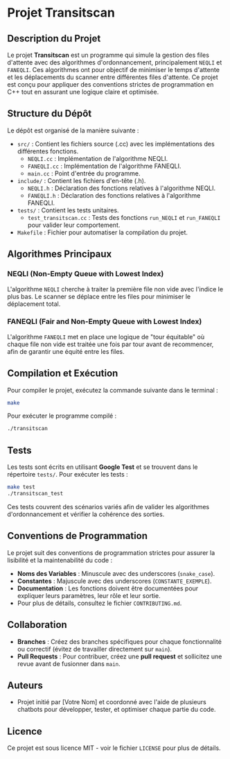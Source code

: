 # Projet Transitscan

## Description du Projet
Le projet **Transitscan** est un programme qui simule la gestion des files d'attente avec des algorithmes d'ordonnancement, principalement `NEQLI` et `FANEQLI`. Ces algorithmes ont pour objectif de minimiser le temps d'attente et les déplacements du scanner entre différentes files d'attente. Ce projet est conçu pour appliquer des conventions strictes de programmation en C++ tout en assurant une logique claire et optimisée.

## Structure du Dépôt
Le dépôt est organisé de la manière suivante :

- `src/` : Contient les fichiers source (.cc) avec les implémentations des différentes fonctions.
  - `NEQLI.cc` : Implémentation de l'algorithme NEQLI.
  - `FANEQLI.cc` : Implémentation de l'algorithme FANEQLI.
  - `main.cc` : Point d'entrée du programme.
- `include/` : Contient les fichiers d'en-tête (.h).
  - `NEQLI.h` : Déclaration des fonctions relatives à l'algorithme NEQLI.
  - `FANEQLI.h` : Déclaration des fonctions relatives à l'algorithme FANEQLI.
- `tests/` : Contient les tests unitaires.
  - `test_transitscan.cc` : Tests des fonctions `run_NEQLI` et `run_FANEQLI` pour valider leur comportement.
- `Makefile` : Fichier pour automatiser la compilation du projet.

## Algorithmes Principaux
### NEQLI (Non-Empty Queue with Lowest Index)
L'algorithme `NEQLI` cherche à traiter la première file non vide avec l'indice le plus bas. Le scanner se déplace entre les files pour minimiser le déplacement total.

### FANEQLI (Fair and Non-Empty Queue with Lowest Index)
L'algorithme `FANEQLI` met en place une logique de "tour équitable" où chaque file non vide est traitée une fois par tour avant de recommencer, afin de garantir une équité entre les files.

## Compilation et Exécution
Pour compiler le projet, exécutez la commande suivante dans le terminal :

```sh
make
```

Pour exécuter le programme compilé :

```sh
./transitscan
```

## Tests
Les tests sont écrits en utilisant **Google Test** et se trouvent dans le répertoire `tests/`. Pour exécuter les tests :

```sh
make test
./transitscan_test
```

Ces tests couvrent des scénarios variés afin de valider les algorithmes d'ordonnancement et vérifier la cohérence des sorties.

## Conventions de Programmation
Le projet suit des conventions de programmation strictes pour assurer la lisibilité et la maintenabilité du code :
- **Noms des Variables** : Minuscule avec des underscores (`snake_case`).
- **Constantes** : Majuscule avec des underscores (`CONSTANTE_EXEMPLE`).
- **Documentation** : Les fonctions doivent être documentées pour expliquer leurs paramètres, leur rôle et leur sortie.
- Pour plus de détails, consultez le fichier `CONTRIBUTING.md`.

## Collaboration
- **Branches** : Créez des branches spécifiques pour chaque fonctionnalité ou correctif (évitez de travailler directement sur `main`).
- **Pull Requests** : Pour contribuer, créez une **pull request** et sollicitez une revue avant de fusionner dans `main`.

## Auteurs
- Projet initié par [Votre Nom] et coordonné avec l'aide de plusieurs chatbots pour développer, tester, et optimiser chaque partie du code.

## Licence
Ce projet est sous licence MIT - voir le fichier `LICENSE` pour plus de détails.

